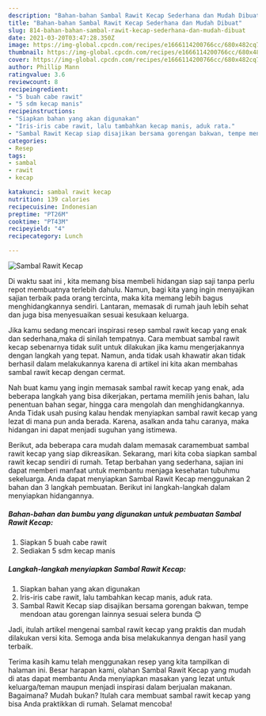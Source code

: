 ```yaml
---
description: "Bahan-bahan Sambal Rawit Kecap Sederhana dan Mudah Dibuat"
title: "Bahan-bahan Sambal Rawit Kecap Sederhana dan Mudah Dibuat"
slug: 814-bahan-bahan-sambal-rawit-kecap-sederhana-dan-mudah-dibuat
date: 2021-03-20T03:47:28.350Z
image: https://img-global.cpcdn.com/recipes/e1666114200766cc/680x482cq70/sambal-rawit-kecap-foto-resep-utama.jpg
thumbnail: https://img-global.cpcdn.com/recipes/e1666114200766cc/680x482cq70/sambal-rawit-kecap-foto-resep-utama.jpg
cover: https://img-global.cpcdn.com/recipes/e1666114200766cc/680x482cq70/sambal-rawit-kecap-foto-resep-utama.jpg
author: Phillip Mann
ratingvalue: 3.6
reviewcount: 8
recipeingredient:
- "5 buah cabe rawit"
- "5 sdm kecap manis"
recipeinstructions:
- "Siapkan bahan yang akan digunakan"
- "Iris-iris cabe rawit, lalu tambahkan kecap manis, aduk rata."
- "Sambal Rawit Kecap siap disajikan bersama gorengan bakwan, tempe mendoan atau gorengan lainnya sesuai selera bunda 😊"
categories:
- Resep
tags:
- sambal
- rawit
- kecap

katakunci: sambal rawit kecap 
nutrition: 139 calories
recipecuisine: Indonesian
preptime: "PT26M"
cooktime: "PT43M"
recipeyield: "4"
recipecategory: Lunch

---
```



![Sambal Rawit Kecap](https://img-global.cpcdn.com/recipes/e1666114200766cc/680x482cq70/sambal-rawit-kecap-foto-resep-utama.jpg)

Di waktu  saat ini , kita memang bisa membeli hidangan siap saji tanpa perlu repot membuatnya terlebih dahulu. Namun, bagi kita yang ingin menyajikan sajian terbaik pada orang tercinta, maka kita memang lebih bagus menghidangkannya sendiri. Lantaran, memasak di rumah jauh lebih sehat dan juga bisa menyesuaikan sesuai kesukaan keluarga.

Jika kamu sedang mencari inspirasi resep sambal rawit kecap yang enak dan sederhana,maka di sinilah tempatnya. Cara membuat sambal rawit kecap  sebenarnya tidak sulit untuk dilakukan jika kamu mengerjakannya dengan langkah yang tepat. Namun, anda tidak usah khawatir akan tidak berhasil dalam melakukannya 
karena di artikel ini kita akan membahas sambal rawit kecap dengan cermat.  



Nah buat kamu yang ingin memasak sambal rawit kecap yang enak, ada beberapa langkah yang bisa dikerjakan, pertama memilih jenis bahan, lalu penentuan bahan segar, hingga cara mengolah dan menghidangkannya. Anda Tidak usah pusing kalau hendak menyiapkan sambal rawit kecap yang lezat di mana pun anda berada. Karena, asalkan anda  tahu caranya, maka hidangan ini dapat menjadi suguhan yang istimewa.

Berikut, ada beberapa cara mudah dalam memasak caramembuat sambal rawit kecap yang siap dikreasikan. Sekarang, mari kita coba siapkan sambal rawit kecap sendiri di rumah. Tetap berbahan yang sederhana, sajian ini dapat memberi manfaat untuk membantu menjaga kesehatan tubuhmu sekeluarga. Anda dapat menyiapkan Sambal Rawit Kecap menggunakan 2 bahan dan 3 langkah pembuatan. Berikut ini langkah-langkah dalam menyiapkan hidangannya.

<!--inarticleads1-->

##### Bahan-bahan dan bumbu yang digunakan untuk pembuatan Sambal Rawit Kecap:

1. Siapkan 5 buah cabe rawit
1. Sediakan 5 sdm kecap manis




<!--inarticleads2-->

##### Langkah-langkah menyiapkan Sambal Rawit Kecap:

1. Siapkan bahan yang akan digunakan
1. Iris-iris cabe rawit, lalu tambahkan kecap manis, aduk rata.
1. Sambal Rawit Kecap siap disajikan bersama gorengan bakwan, tempe mendoan atau gorengan lainnya sesuai selera bunda 😊




Jadi, itulah artikel mengenai  sambal rawit kecap  yang praktis dan mudah dilakukan versi kita. Semoga anda bisa melakukannya dengan hasil yang terbaik. 

Terima kasih kamu telah menggunakan resep yang kita tampilkan di halaman ini. Besar harapan kami, olahan  Sambal Rawit Kecap yang mudah di atas dapat membantu Anda menyiapkan masakan yang lezat untuk keluarga/teman maupun menjadi inspirasi dalam berjualan makanan. Bagaimana? Mudah bukan? Itulah cara membuat sambal rawit kecap yang bisa Anda praktikkan di rumah. Selamat mencoba!

